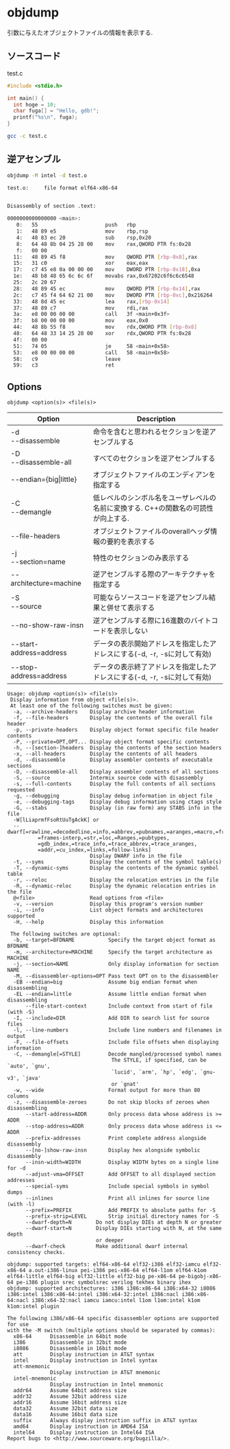 # objdump

引数に与えたオブジェクトファイルの情報を表示する.

## ソースコード
test.c
````c
#include <stdio.h>

int main() {
  int hoge = 10;
  char fuga[] = "Hello, gdb!";
  printf("%s\n", fuga);
}
`````
````bash
gcc -c test.c
````

## 逆アセンブル
````bash
objdump -M intel -d test.o
````

````bash
test.o:     file format elf64-x86-64


Disassembly of section .text:

0000000000000000 <main>:
   0:	55                   	push   rbp
   1:	48 89 e5             	mov    rbp,rsp
   4:	48 83 ec 20          	sub    rsp,0x20
   8:	64 48 8b 04 25 28 00 	mov    rax,QWORD PTR fs:0x28
   f:	00 00
  11:	48 89 45 f8          	mov    QWORD PTR [rbp-0x8],rax
  15:	31 c0                	xor    eax,eax
  17:	c7 45 e8 0a 00 00 00 	mov    DWORD PTR [rbp-0x18],0xa
  1e:	48 b8 48 65 6c 6c 6f 	movabs rax,0x67202c6f6c6c6548
  25:	2c 20 67
  28:	48 89 45 ec          	mov    QWORD PTR [rbp-0x14],rax
  2c:	c7 45 f4 64 62 21 00 	mov    DWORD PTR [rbp-0xc],0x216264
  33:	48 8d 45 ec          	lea    rax,[rbp-0x14]
  37:	48 89 c7             	mov    rdi,rax
  3a:	e8 00 00 00 00       	call   3f <main+0x3f>
  3f:	b8 00 00 00 00       	mov    eax,0x0
  44:	48 8b 55 f8          	mov    rdx,QWORD PTR [rbp-0x8]
  48:	64 48 33 14 25 28 00 	xor    rdx,QWORD PTR fs:0x28
  4f:	00 00
  51:	74 05                	je     58 <main+0x58>
  53:	e8 00 00 00 00       	call   58 <main+0x58>
  58:	c9                   	leave  
  59:	c3                   	ret
````

## Options
```objdump <option(s)> <file(s)>```

| Option | Description |
| --- | --- |
| -d<br>--disassemble | 命令を含むと思われるセクションを逆アセンブルする |
| -D<br>--disassemble-all | すべてのセクションを逆アセンブルする |
| --endian={big\|little} | オブジェクトファイルのエンディアンを指定する |
| -C<br>--demangle | 低レベルのシンボル名をユーザレベルの名前に変換する. C++の関数名の可読性が向上する.|
| --file-headers | オブジェクトファイルのoverallヘッダ情報の要約を表示する |
| -j<br>--section=name | 特性のセクションのみ表示する |
| --architecture=machine | 逆アセンブルする際のアーキテクチャを指定する |
| -S<br>--source | 可能ならソースコードを逆アセンブル結果と併せて表示する |
| --no-show-raw-insn | 逆アセンブルする際に16進数のバイトコードを表示しない |
| --start-address=address | データの表示開始アドレスを指定したアドレスにする(-d, -r, -sに対して有効) |
| --stop-address=address | データの表示終了アドレスを指定したアドレスにする(-d, -r, -sに対して有効) |

````
Usage: objdump <option(s)> <file(s)>
 Display information from object <file(s)>.
 At least one of the following switches must be given:
  -a, --archive-headers    Display archive header information
  -f, --file-headers       Display the contents of the overall file header
  -p, --private-headers    Display object format specific file header contents
  -P, --private=OPT,OPT... Display object format specific contents
  -h, --[section-]headers  Display the contents of the section headers
  -x, --all-headers        Display the contents of all headers
  -d, --disassemble        Display assembler contents of executable sections
  -D, --disassemble-all    Display assembler contents of all sections
  -S, --source             Intermix source code with disassembly
  -s, --full-contents      Display the full contents of all sections requested
  -g, --debugging          Display debug information in object file
  -e, --debugging-tags     Display debug information using ctags style
  -G, --stabs              Display (in raw form) any STABS info in the file
  -W[lLiaprmfFsoRtUuTgAckK] or
  --dwarf[=rawline,=decodedline,=info,=abbrev,=pubnames,=aranges,=macro,=frames,
          =frames-interp,=str,=loc,=Ranges,=pubtypes,
          =gdb_index,=trace_info,=trace_abbrev,=trace_aranges,
          =addr,=cu_index,=links,=follow-links]
                           Display DWARF info in the file
  -t, --syms               Display the contents of the symbol table(s)
  -T, --dynamic-syms       Display the contents of the dynamic symbol table
  -r, --reloc              Display the relocation entries in the file
  -R, --dynamic-reloc      Display the dynamic relocation entries in the file
  @<file>                  Read options from <file>
  -v, --version            Display this program's version number
  -i, --info               List object formats and architectures supported
  -H, --help               Display this information

 The following switches are optional:
  -b, --target=BFDNAME           Specify the target object format as BFDNAME
  -m, --architecture=MACHINE     Specify the target architecture as MACHINE
  -j, --section=NAME             Only display information for section NAME
  -M, --disassembler-options=OPT Pass text OPT on to the disassembler
  -EB --endian=big               Assume big endian format when disassembling
  -EL --endian=little            Assume little endian format when disassembling
      --file-start-context       Include context from start of file (with -S)
  -I, --include=DIR              Add DIR to search list for source files
  -l, --line-numbers             Include line numbers and filenames in output
  -F, --file-offsets             Include file offsets when displaying information
  -C, --demangle[=STYLE]         Decode mangled/processed symbol names
                                  The STYLE, if specified, can be `auto', `gnu',
                                  `lucid', `arm', `hp', `edg', `gnu-v3', `java'
                                  or `gnat'
  -w, --wide                     Format output for more than 80 columns
  -z, --disassemble-zeroes       Do not skip blocks of zeroes when disassembling
      --start-address=ADDR       Only process data whose address is >= ADDR
      --stop-address=ADDR        Only process data whose address is <= ADDR
      --prefix-addresses         Print complete address alongside disassembly
      --[no-]show-raw-insn       Display hex alongside symbolic disassembly
      --insn-width=WIDTH         Display WIDTH bytes on a single line for -d
      --adjust-vma=OFFSET        Add OFFSET to all displayed section addresses
      --special-syms             Include special symbols in symbol dumps
      --inlines                  Print all inlines for source line (with -l)
      --prefix=PREFIX            Add PREFIX to absolute paths for -S
      --prefix-strip=LEVEL       Strip initial directory names for -S
      --dwarf-depth=N        Do not display DIEs at depth N or greater
      --dwarf-start=N        Display DIEs starting with N, at the same depth
                             or deeper
      --dwarf-check          Make additional dwarf internal consistency checks.      

objdump: supported targets: elf64-x86-64 elf32-i386 elf32-iamcu elf32-x86-64 a.out-i386-linux pei-i386 pei-x86-64 elf64-l1om elf64-k1om elf64-little elf64-big elf32-little elf32-big pe-x86-64 pe-bigobj-x86-64 pe-i386 plugin srec symbolsrec verilog tekhex binary ihex
objdump: supported architectures: i386 i386:x86-64 i386:x64-32 i8086 i386:intel i386:x86-64:intel i386:x64-32:intel i386:nacl i386:x86-64:nacl i386:x64-32:nacl iamcu iamcu:intel l1om l1om:intel k1om k1om:intel plugin

The following i386/x86-64 specific disassembler options are supported for use
with the -M switch (multiple options should be separated by commas):
  x86-64      Disassemble in 64bit mode
  i386        Disassemble in 32bit mode
  i8086       Disassemble in 16bit mode
  att         Display instruction in AT&T syntax
  intel       Display instruction in Intel syntax
  att-mnemonic
              Display instruction in AT&T mnemonic
  intel-mnemonic
              Display instruction in Intel mnemonic
  addr64      Assume 64bit address size
  addr32      Assume 32bit address size
  addr16      Assume 16bit address size
  data32      Assume 32bit data size
  data16      Assume 16bit data size
  suffix      Always display instruction suffix in AT&T syntax
  amd64       Display instruction in AMD64 ISA
  intel64     Display instruction in Intel64 ISA
Report bugs to <http://www.sourceware.org/bugzilla/>.
````
